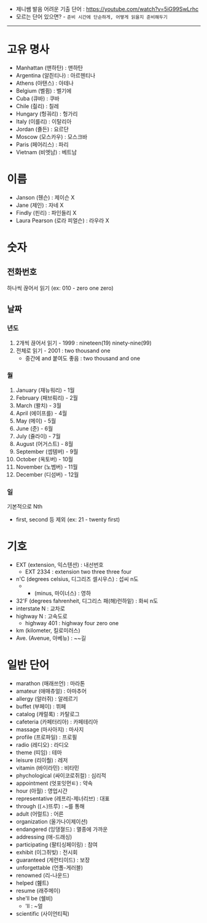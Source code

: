 - 제니쌤 발음 어려운 기출 단어 : https://youtube.com/watch?v=5iG99SwLrhc
- 모르는 단어 있으면? - `준비 시간에 단순하게, 어떻게 읽을지 준비해두기`

---
# 고유 명사
- Manhattan (맨하탄) : 맨하탄
- Argentina (알즨티나) : 아르헨티나
- Athens (아탠스) : 아테나
- Belgium (벨쥠) : 벨기에
- Cuba (큐바) : 쿠바
- Chile (칄리) : 칠레
- Hungary (헝궈리) : 헝가리
- Italy (이를리) : 이탈리아
- Jordan (죨든) : 요르단
- Moscow (모스카우) : 모스크바
- Paris (페어리스) : 파리
- Vietnam (비엣남) : 베트남

# 이름
- Janson (줸슨) : 제이슨 X
- Jane (제인) : 자네 X
- Findly (핀리) : 파인들리 X
- Laura Pearson (로라 피얼슨) : 라우라 X

# 숫자

## 전화번호

하나씩 끊어서 읽기 (ex: 010 - zero one zero)
## 날짜

### 년도

1. 2개씩 끊어서 읽기 - 1999 : nineteen(19) ninety-nine(99)
2. 전체로 읽기 - 2001 : two thousand one
	- 중간에 and 붙여도 좋음 : two thousand and one

### 월

1. January (재뉴워리) - 1월
2. February (패브뤄리) - 2월
3. March (뫌치) - 3월
4. April (에이프를) - 4월
5. May (메이) - 5월
6. June (준) - 6월
7. July (쥴라이) - 7월
8. August (어거스트) - 8월
9. September (셉템버) - 9월
10. October (옥토버) - 10월
11. November (노벰버) - 11월
12. December (디섬버) - 12월

### 일

기본적으로 Nth
- first, second 등 제외 (ex: 21 - twenty first)

# 기호

- EXT (extension, 익스텐션) : 내선번호
	- EXT 2334 : extension two three three four
- n'C (degrees celsius, 디그리즈 셀시우스) : 섭씨 n도
	- - (minus, 마이너스) : 영하
- 32'F (degrees fahrenheit, 디그리스 패(해)런하잍) : 화씨 n도
- interstate N : 교차로
- highway N : 고속도로
	- highway 401 : highway four zero one
- km (kilometer, 킬로미러스)
- Ave. (Avenue, 아베뉴) : ~~길

# 일반 단어
- marathon (매래쓰언) : 마라톤
- amateur (애매츄얼) : 아마추어
- allergy (알러쥐) : 알레르기
- buffet (부페이) : 뷔페
- catalog (캐럴록) : 카탈로그
- cafeteria (카페터리아) : 카페테리아
- massage (마사아지) : 마사지
- profile (프로파일) : 프로필
- radio (레디오) : 라디오
- theme (띠임) : 테마
- leisure (리이줠) : 레저
- vitamin (바이라민) : 비타민
- phychological (싸이코로쥐컬) : 심리적
- appointment (엇포잇먼ㅌ) : 약속
- hour (아월) : 영업시간
- representative (레프리-제너리브) : 대표
- through ((ㅅ)뜨루) : ~를 통해
- adult (어럴트) : 어른
- organization (올가나이제이션)
- endangered (잉댕졀드) : 멸종에 가까운
- addressing (애-드래싱)
- participating (팔티싱페이링) : 참여
- exhibit (이그쥐빚) : 전시회
- guaranteed (게런티이드) : 보장
- unforgettable (언폴-게러블)
- renowned (리-나운드)
- helped (햂트)
- resume (래주메이)
- she'll be (쉘비)
	- 'll : ~얼
- scientific (사이언티픽)